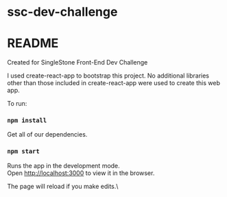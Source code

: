 # ssc-dev-challenge

# README

Created for SingleStone Front-End Dev Challenge

I used create-react-app to bootstrap this project.
No additional libraries other than those included in create-react-app were used to create this web app.

To run:
### `npm install`
Get all of our dependencies.


### `npm start`

Runs the app in the development mode.\
Open [http://localhost:3000](http://localhost:3000) to view it in the browser.

The page will reload if you make edits.\
